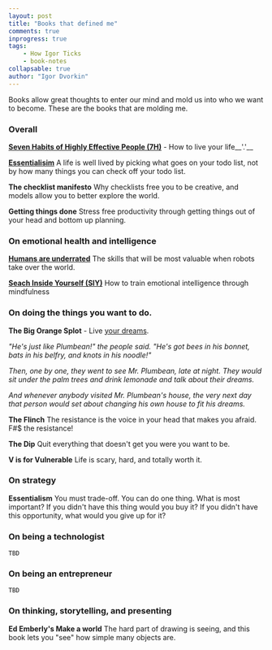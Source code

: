 ```yaml
--- 
layout: post
title: "Books that defined me"
comments: true
inprogress: true
tags: 
    - How Igor Ticks
    - book-notes
collapsable: true
author: "Igor Dvorkin"
---
```


Books allow great thoughts to enter our mind and mold us into who we want to become. These are the books that are molding me.

### Overall

**[Seven Habits of Highly Effective People (7H)](http://ig2600.blogspot.com/2013/11/soft-skills-your-life-missing-manual.html)** - How to live your life__'.'__

**[Essentialisim](/essentialism)** A life is well lived by picking what goes on your todo list, not by how many things you can check off your todo list.

**The checklist manifesto** Why checklists free you to be creative, and models allow you to better explore the world.

**Getting things done** Stress free productivity through getting things out of your head and bottom up planning.

### On emotional health and intelligence

**[Humans are underrated](/humans-are-underrated)** The skills that will be most valuable when robots take over the world.

**[Seach Inside Yourself (SIY)](/search-inside-yourself)** How to train emotional intelligence through mindfulness


### On doing the things you want to do.

**The Big Orange Splot** - Live [your dreams](https://www.youtube.com/watch?v=5cPfjzYJcok). 

_"He's just like Plumbean!" the people said. "He's got bees in his bonnet, bats in his belfry, and knots in his noodle!"_

_Then, one by one, they went to see Mr. Plumbean, late at night.  They would sit under the palm trees and drink lemonade and talk about their dreams._

_And whenever anybody visited Mr. Plumbean's house, the very next day that person would set about changing his own house to fit his dreams._

**The Flinch** The resistance is the voice in your head that makes you afraid.  F#$ the resistance!

**The Dip** Quit everything that doesn't get you were you want to be.

**V is for Vulnerable**  Life is scary, hard, and totally worth it.

### On strategy

**Essentialism** You must trade-off. You can do one thing. What is most important? If you didn't have this thing would you buy it? If you didn't have this opportunity, what would you give up for it?

### On being a technologist
    TBD

### On being an entrepreneur
    TBD

### On thinking, storytelling, and  presenting
**Ed Emberly's Make a world** The hard part of drawing is seeing, and this book lets you "see" how simple many objects are.
